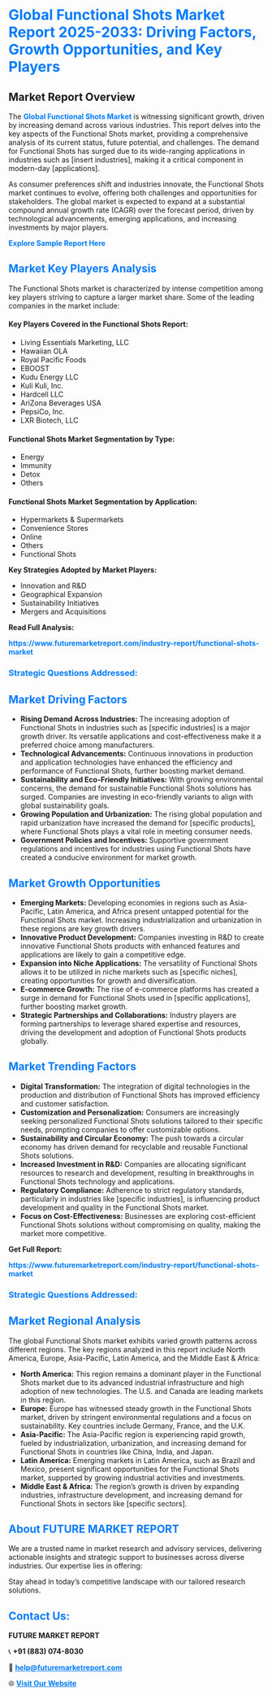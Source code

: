 <h1 style="color: #007BFF;">Global Functional Shots Market Report 2025-2033: Driving Factors, Growth Opportunities, and Key Players</h1>

<section id="overview">
<h2>Market Report Overview</h2>
<p>The <a href="https://www.futuremarketreport.com/industry-report/functional-shots-market" style="color: #007BFF; text-decoration: none;"><strong>Global Functional Shots Market</strong></a> is witnessing significant growth, driven by increasing demand across various industries. This report delves into the key aspects of the Functional Shots market, providing a comprehensive analysis of its current status, future potential, and challenges. The demand for Functional Shots has surged due to its wide-ranging applications in industries such as [insert industries], making it a critical component in modern-day [applications].</p>
<p>As consumer preferences shift and industries innovate, the Functional Shots market continues to evolve, offering both challenges and opportunities for stakeholders. The global market is expected to expand at a substantial compound annual growth rate (CAGR) over the forecast period, driven by technological advancements, emerging applications, and increasing investments by major players.</p>
</section>

<section id="overview">
<p><a href="https://www.futuremarketreport.com/request-sample/reportId=112742" style="color: #007BFF; text-decoration: none;"><strong>Explore Sample Report Here</strong></a></p>
</section>

<section id="key-players">
<h2 style="color: #007BFF;">Market Key Players Analysis</h2>
<p>The Functional Shots market is characterized by intense competition among key players striving to capture a larger market share. Some of the leading companies in the market include:</p>
<h4>Key Players Covered in the Functional Shots Report:</h4>
<ul><li>Living Essentials Marketing, LLC</li><li>Hawaiian OLA</li><li>Royal Pacific Foods</li><li>EBOOST</li><li>Kudu Energy LLC</li><li>Kuli Kuli, Inc.</li><li>Hardcell LLC</li><li>AriZona Beverages USA</li><li>PepsiCo, Inc.</li><li>LXR Biotech, LLC</li></ul>
<h4>Functional Shots Market Segmentation by Type:</h4>
<ul><li>Energy</li><li>Immunity</li><li>Detox</li><li>Others</li></ul>

<h4>Functional Shots Market Segmentation by Application:</h4>
<ul><li>Hypermarkets &amp; Supermarkets</li><li>Convenience Stores</li><li>Online</li><li>Others</li><li>Functional Shots</li></ul>
<p><strong>Key Strategies Adopted by Market Players:</strong></p>
<ul>
<li>Innovation and R&D</li>
<li>Geographical Expansion</li>
<li>Sustainability Initiatives</li>
<li>Mergers and Acquisitions</li>
</ul>
</section>

<section>
<p><strong>Read Full Analysis: </strong></p><a href="https://www.futuremarketreport.com/industry-report/functional-shots-market" style="color: #007BFF; text-decoration: none;"><strong>https://www.futuremarketreport.com/industry-report/functional-shots-market</strong></a>
<h3 style="color: #007BFF;">Strategic Questions Addressed:</h3>
</section>

<section id="driving-factors">
<h2 style="color: #007BFF;">Market Driving Factors</h2>
<ul>
<li><strong>Rising Demand Across Industries:</strong> The increasing adoption of Functional Shots in industries such as [specific industries] is a major growth driver. Its versatile applications and cost-effectiveness make it a preferred choice among manufacturers.</li>
<li><strong>Technological Advancements:</strong> Continuous innovations in production and application technologies have enhanced the efficiency and performance of Functional Shots, further boosting market demand.</li>
<li><strong>Sustainability and Eco-Friendly Initiatives:</strong> With growing environmental concerns, the demand for sustainable Functional Shots solutions has surged. Companies are investing in eco-friendly variants to align with global sustainability goals.</li>
<li><strong>Growing Population and Urbanization:</strong> The rising global population and rapid urbanization have increased the demand for [specific products], where Functional Shots plays a vital role in meeting consumer needs.</li>
<li><strong>Government Policies and Incentives:</strong> Supportive government regulations and incentives for industries using Functional Shots have created a conducive environment for market growth.</li>
</ul>
</section>

<section id="growth-opportunities">
<h2 style="color: #007BFF;">Market Growth Opportunities</h2>
<ul>
<li><strong>Emerging Markets:</strong> Developing economies in regions such as Asia-Pacific, Latin America, and Africa present untapped potential for the Functional Shots market. Increasing industrialization and urbanization in these regions are key growth drivers.</li>
<li><strong>Innovative Product Development:</strong> Companies investing in R&D to create innovative Functional Shots products with enhanced features and applications are likely to gain a competitive edge.</li>
<li><strong>Expansion into Niche Applications:</strong> The versatility of Functional Shots allows it to be utilized in niche markets such as [specific niches], creating opportunities for growth and diversification.</li>
<li><strong>E-commerce Growth:</strong> The rise of e-commerce platforms has created a surge in demand for Functional Shots used in [specific applications], further boosting market growth.</li>
<li><strong>Strategic Partnerships and Collaborations:</strong> Industry players are forming partnerships to leverage shared expertise and resources, driving the development and adoption of Functional Shots products globally.</li>
</ul>
</section>

<section id="trending-factors">
<h2 style="color: #007BFF;">Market Trending Factors</h2>
<ul>
<li><strong>Digital Transformation:</strong> The integration of digital technologies in the production and distribution of Functional Shots has improved efficiency and customer satisfaction.</li>
<li><strong>Customization and Personalization:</strong> Consumers are increasingly seeking personalized Functional Shots solutions tailored to their specific needs, prompting companies to offer customizable options.</li>
<li><strong>Sustainability and Circular Economy:</strong> The push towards a circular economy has driven demand for recyclable and reusable Functional Shots solutions.</li>
<li><strong>Increased Investment in R&D:</strong> Companies are allocating significant resources to research and development, resulting in breakthroughs in Functional Shots technology and applications.</li>
<li><strong>Regulatory Compliance:</strong> Adherence to strict regulatory standards, particularly in industries like [specific industries], is influencing product development and quality in the Functional Shots market.</li>
<li><strong>Focus on Cost-Effectiveness:</strong> Businesses are exploring cost-efficient Functional Shots solutions without compromising on quality, making the market more competitive.</li>
</ul>
</section>

<section>
<p><strong>Get Full Report: </strong></p><a href="https://www.futuremarketreport.com/industry-report/functional-shots-market" style="color: #007BFF; text-decoration: none;"><strong>https://www.futuremarketreport.com/industry-report/functional-shots-market</strong></a>
<h3 style="color: #007BFF;">Strategic Questions Addressed:</h3>
</section>


<section id="regional-analysis">
<h2 style="color: #007BFF;">Market Regional Analysis</h2>
<p>The global Functional Shots market exhibits varied growth patterns across different regions. The key regions analyzed in this report include North America, Europe, Asia-Pacific, Latin America, and the Middle East & Africa:</p>
<ul>
<li><strong>North America:</strong> This region remains a dominant player in the Functional Shots market due to its advanced industrial infrastructure and high adoption of new technologies. The U.S. and Canada are leading markets in this region.</li>
<li><strong>Europe:</strong> Europe has witnessed steady growth in the Functional Shots market, driven by stringent environmental regulations and a focus on sustainability. Key countries include Germany, France, and the U.K.</li>
<li><strong>Asia-Pacific:</strong> The Asia-Pacific region is experiencing rapid growth, fueled by industrialization, urbanization, and increasing demand for Functional Shots in countries like China, India, and Japan.</li>
<li><strong>Latin America:</strong> Emerging markets in Latin America, such as Brazil and Mexico, present significant opportunities for the Functional Shots market, supported by growing industrial activities and investments.</li>
<li><strong>Middle East & Africa:</strong> The region’s growth is driven by expanding industries, infrastructure development, and increasing demand for Functional Shots in sectors like [specific sectors].</li>
</ul>
</section>

<footer>
<h2 style="color: #007BFF;">About FUTURE MARKET REPORT</h2>
<p>We are a trusted name in market research and advisory services, delivering actionable insights and strategic support to businesses across diverse industries. Our expertise lies in offering:</p>

<p>Stay ahead in today’s competitive landscape with our tailored research solutions.</p>

<h2 style="color: #007BFF;">Contact Us:</h2>
<p><strong>FUTURE MARKET REPORT</strong></p>
<p>📞 <strong>+91 (883) 074-8030</strong></p>
<p>📧 <strong><a href="mailto:help@futuremarketreport.com" style="color: #007BFF;">help@futuremarketreport.com</a></strong></p>
<p>🌐 <strong><a href="https://www.futuremarketreport.com/" style="color: #007BFF;">Visit Our Website</a></strong></p>
</footer>